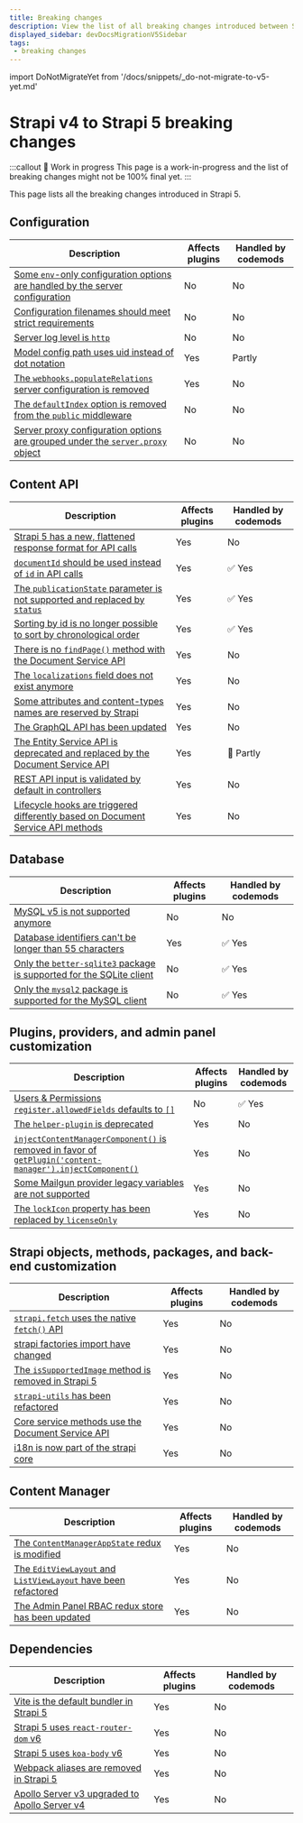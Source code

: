 ```yaml
---
title: Breaking changes
description: View the list of all breaking changes introduced between Strapi v4 and v5.
displayed_sidebar: devDocsMigrationV5Sidebar
tags:
 - breaking changes
---
```


import DoNotMigrateYet from '/docs/snippets/_do-not-migrate-to-v5-yet.md'

# Strapi v4 to Strapi 5 breaking changes

:::callout 🚧  Work in progress
This page is a work-in-progress and the list of breaking changes might not be 100% final yet.
:::

This page lists all the breaking changes introduced in Strapi 5.

<DoNotMigrateYet />

## Configuration

| Description | Affects plugins | Handled by codemods |
|-------------|-----------------|---------------------|
| [Some `env`-only configuration options are handled by the server configuration](/dev-docs/migration/v4-to-v5/breaking-changes/removed-support-for-some-env-options) | No | No |
| [Configuration filenames should meet strict requirements](/dev-docs/migration/v4-to-v5/breaking-changes/strict-requirements-config-files) | No | No |
| [Server log level is `http`](/dev-docs/migration/v4-to-v5/breaking-changes/server-default-log-level) | No | No |
| [Model config path uses uid instead of dot notation](/dev-docs/migration/v4-to-v5/breaking-changes/model-config-path-uses-uid) | Yes | Partly |
| [The `webhooks.populateRelations` server configuration is removed](/dev-docs/migration/v4-to-v5/breaking-changes/remove-webhook-populate-relations) | Yes | No |
| [The `defaultIndex` option is removed from the `public` middleware](/dev-docs/migration/v4-to-v5/breaking-changes/default-index-removed) | No | No |
| [Server proxy configuration options are grouped under the `server.proxy` object](/dev-docs/migration/v4-to-v5/breaking-changes/server-proxy) | No | No |

## Content API

| Description | Affects plugins | Handled by codemods |
|-------------|-----------------|---------------------|
| [Strapi 5 has a new, flattened response format for API calls](/dev-docs/migration/v4-to-v5/breaking-changes/new-response-format) | Yes | No |
| [`documentId` should be used instead of `id` in API calls](/dev-docs/migration/v4-to-v5/breaking-changes/use-document-id) | Yes | ✅ Yes |
| [The `publicationState` parameter is not supported and replaced by `status`](/dev-docs/migration/v4-to-v5/breaking-changes/publication-state-removed) | Yes | ✅ Yes |
| [Sorting by id is no longer possible to sort by chronological order](/dev-docs/migration/v4-to-v5/breaking-changes/sort-by-id) | Yes | ✅ Yes |
| [There is no `findPage()` method with the Document Service API](/dev-docs/migration/v4-to-v5/breaking-changes/no-find-page-in-document-service) | Yes | No |
| [The `localizations` field does not exist anymore](/dev-docs/migration/v4-to-v5/breaking-changes/no-localizations-field) | Yes | No |
| [Some attributes and content-types names are reserved by Strapi](/dev-docs/migration/v4-to-v5/breaking-changes/attributes-and-content-types-names-reserved) | Yes | No |
| [The GraphQL API has been updated](/dev-docs/migration/v4-to-v5/breaking-changes/graphql-api-updated) | Yes | No |
| [The Entity Service API is deprecated and replaced by the Document Service API](/dev-docs/migration/v4-to-v5/breaking-changes/entity-service-deprecated) | Yes | 👷 Partly |
| [REST API input is validated by default in controllers](/dev-docs/migration/v4-to-v5/breaking-changes/default-input-validation) | Yes | No |
| [Lifecycle hooks are triggered differently based on Document Service API methods](/dev-docs/migration/v4-to-v5/breaking-changes/lifecycle-hooks-document-service) | Yes | No |

## Database

| Description | Affects plugins | Handled by codemods |
|-------------|-----------------|---------------------|
| [MySQL v5 is not supported anymore](/dev-docs/migration/v4-to-v5/breaking-changes/mysql5-unsupported) | No | No |
| [Database identifiers can't be longer than 55 characters](/dev-docs/migration/v4-to-v5/breaking-changes/database-identifiers-shortened) | Yes | ✅ Yes |
| [Only the `better-sqlite3` package is supported for the SQLite client](/dev-docs/migration/v4-to-v5/breaking-changes/only-better-sqlite3-for-sqlite) | No | ✅ Yes |
| [Only the `mysql2` package is supported for the MySQL client](/dev-docs/migration/v4-to-v5/breaking-changes/only-mysql2-package-for-mysql) | No | ✅ Yes |

## Plugins, providers, and admin panel customization

| Description | Affects plugins | Handled by codemods |
|-------------|-----------------|---------------------|
| [Users & Permissions `register.allowedFields` defaults to `[]`](/dev-docs/migration/v4-to-v5/breaking-changes/register-allowed-fields) | No | ✅ Yes |
| [The `helper-plugin` is deprecated](/dev-docs/migration/v4-to-v5/breaking-changes/helper-plugin-deprecated) | Yes | No |
| [`injectContentManagerComponent()` is removed in favor of `getPlugin('content-manager').injectComponent()`](/dev-docs/migration/v4-to-v5/breaking-changes/inject-content-manager-component) | Yes | No |
| [Some Mailgun provider legacy variables are not supported](/dev-docs/migration/v4-to-v5/breaking-changes/mailgun-provider-variables) | Yes | No |
| [The `lockIcon` property has been replaced by `licenseOnly`](/dev-docs/migration/v4-to-v5/breaking-changes/license-only) | Yes | No |

## Strapi objects, methods, packages, and back-end customization

| Description | Affects plugins | Handled by codemods |
|-------------|-----------------|---------------------|
| [`strapi.fetch` uses the native `fetch()` API](/dev-docs/migration/v4-to-v5/breaking-changes/fetch) | Yes | No |
| [strapi factories import have changed](/dev-docs/migration/v4-to-v5/breaking-changes/strapi-imports) | Yes | No |
| [The `isSupportedImage` method is removed in Strapi 5](/dev-docs/migration/v4-to-v5/breaking-changes/is-supported-image-removed) | Yes | No |
| [`strapi-utils` has been refactored](/dev-docs/migration/v4-to-v5/breaking-changes/strapi-utils-refactored) | Yes | No |
| [Core service methods use the Document Service API](/dev-docs/migration/v4-to-v5/breaking-changes/core-service-methods-use-document-service) | Yes | No |
| [i18n is now part of the strapi core](/dev-docs/migration/v4-to-v5/breaking-changes/i18n-content-manager-locale) | Yes | No |

## Content Manager

| Description | Affects plugins | Handled by codemods |
|-------------|-----------------|---------------------|
| [The `ContentManagerAppState` redux is modified](/dev-docs/migration/v4-to-v5/breaking-changes/redux-content-manager-app-state) | Yes | No |
| [The `EditViewLayout` and `ListViewLayout` have been refactored](/dev-docs/migration/v4-to-v5/breaking-changes/edit-view-layout-and-list-view-layout-rewritten) | Yes | No |
| [The Admin Panel RBAC redux store has been updated](/dev-docs/migration/v4-to-v5/breaking-changes/admin-panel-rbac-store-updated) | Yes | No |

## Dependencies

| Description | Affects plugins | Handled by codemods |
|-------------|-----------------|---------------------|
| [Vite is the default bundler in Strapi 5](/dev-docs/migration/v4-to-v5/breaking-changes/vite) | Yes | No |
| [Strapi 5 uses `react-router-dom` v6](/dev-docs/migration/v4-to-v5/breaking-changes/react-router-dom-6) | Yes | No |
| [Strapi 5 uses `koa-body` v6](/dev-docs/migration/v4-to-v5/breaking-changes/koa-body-v6) | Yes | No |
| [Webpack aliases are removed in Strapi 5](/dev-docs/migration/v4-to-v5/breaking-changes/webpack-aliases-removed) | Yes | No |
| [Apollo Server v3 upgraded to Apollo Server v4](/dev-docs/migration/v4-to-v5/breaking-changes/upgrade-to-apollov4) | Yes | No |
